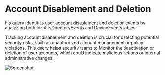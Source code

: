 # Account Disablement and Deletion
his query identifies user account disablement and deletion events by analyzing both IdentityDirectoryEvents and DeviceEvents tables.

Tracking account disablement and deletion is crucial for detecting potential security risks, such as unauthorized account management or policy violations. This query helps security teams to Monitor the deactivation or deletion of user accounts, which could indicate malicious actions or internal administrative changes.

![Screenshot](https://github.com/user-attachments/assets/83867681-dfcd-46ea-8862-c795aca0fde4)
